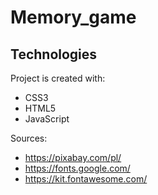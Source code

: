 # Memory_game

## Technologies
Project is created with:
* CSS3
* HTML5
* JavaScript

Sources: 
* https://pixabay.com/pl/
* https://fonts.google.com/
* https://kit.fontawesome.com/
